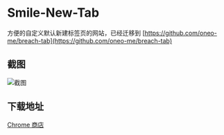 # Smile-New-Tab

方便的自定义默认新建标签页的网站，已经迁移到 [https://github.com/oneo-me/breach-tab](https://github.com/oneo-me/breach-tab)

## 截图

![截图](store/screenshot.png)

## 下载地址

[Chrome 商店](https://chrome.google.com/webstore/detail/mgoebbocljfhjgcdmcdgdifpaaglniop)

